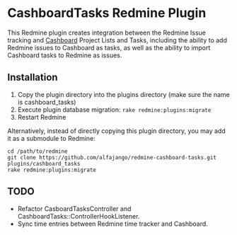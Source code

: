# CashboardTasks Redmine Plugin

This Redmine plugin creates integration between the Redmine Issue
tracking and [Cashboard](http://cashboardapp.com/) Project Lists and Tasks, including the ability to
add Redmine issues to Cashboard as tasks, as well as the ability to
import Cashboard tasks to Redmine as issues.

## Installation

1. Copy the plugin directory into the plugins directory (make sure the name is cashboard_tasks)
2. Execute plugin database migration: `rake redmine:plugins:migrate`
3. Restart Redmine

Alternatively, instead of directly copying this plugin directory, you
may add it as a submodule to Redmine:

```
cd /path/to/redmine
git clone https://github.com/alfajango/redmine-cashboard-tasks.git plugins/cashboard_tasks
rake redmine:plugins:migrate
```

## TODO

* Refactor CasboardTasksController and
  CashboardTasks::ControllerHookListener.
* Sync time entries between Redmine time tracker and Cashboard.
